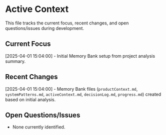 # Active Context

This file tracks the current focus, recent changes, and open questions/issues during development.

## Current Focus

[2025-04-01 15:04:00] - Initial Memory Bank setup from project analysis summary.

## Recent Changes

[2025-04-01 15:04:00] - Memory Bank files (`productContext.md`, `systemPatterns.md`, `activeContext.md`, `decisionLog.md`, `progress.md`) created based on initial analysis.

## Open Questions/Issues

*   None currently identified.
